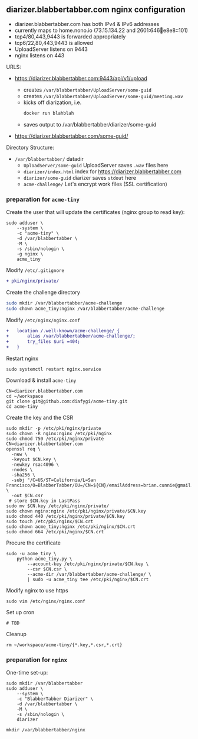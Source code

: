 ## diarizer.blabbertabber.com nginx configuration

* diarizer.blabbertabber.com has both IPv4 & IPv6 addresses
* currently maps to home.nono.io (73.15.134.22 and 2601:646:100:e8e8::101)
* tcp4/80,443,9443 is forwarded appropriately
* tcp6/22,80,443,9443 is allowed
* UploadServer listens on 9443
* nginx listens on 443

URLS:

* <https://diarizer.blabbertabber.com:9443/api/v1/upload>
  * creates `/var/blabbertabber/UploadServer/some-guid`
  * creates `/var/blabbertabber/UploadServer/some-guid/meeting.wav`
  * kicks off diarization, i.e.
    ```bash
    docker run blahblah
    ```
  * saves output to /var/blabbertabber/diarizer/some-guid

* <https://diarizer.blabbertabber.com/some-guid/>

Directory Structure:

* `/var/blabbertabber/` datadir
    * `UploadServer/some-guid` UploadServer saves `.wav` files here
    * `diarizer/index.html` index for <https://diarizer.blabbertabber.com>
    * `diarizer/some-guid` diarizer saves `stdout` here
    * `acme-challenge/` Let's encrypt work files (SSL certification)

### preparation for `acme-tiny`

Create the user that will update the certificates (nginx group to read key):
```
sudo adduser \
    --system \
    -c "acme-tiny" \
    -d /var/blabbertabber \
    -M \
    -s /sbin/nologin \
    -g nginx \
    acme_tiny
```

Modify `/etc/.gitignore`
```diff
+ pki/nginx/private/
```

Create the challenge directory
```bash
sudo mkdir /var/blabbertabber/acme-challenge
sudo chown acme_tiny:nginx /var/blabbertabber/acme-challenge
```

Modify `/etc/nginx/nginx.conf`
```diff
+   location /.well-known/acme-challenge/ {
+       alias /var/blabbertabber/acme-challenge/;
+       try_files $uri =404;
+   }
```

Restart nginx
```
sudo systemctl restart nginx.service
```

Download & install `acme-tiny`
```
CN=diarizer.blabbertabber.com
cd ~/workspace
git clone git@github.com:diafygi/acme-tiny.git
cd acme-tiny
```

Create the key and the CSR
```
sudo mkdir -p /etc/pki/nginx/private
sudo chown -R nginx:nginx /etc/pki/nginx
sudo chmod 750 /etc/pki/nginx/private
CN=diarizer.blabbertabber.com
openssl req \
  -new \
  -keyout $CN.key \
  -newkey rsa:4096 \
  -nodes \
  -sha256 \
  -subj "/C=US/ST=California/L=San Francisco/O=BlabberTabber/OU=/CN=${CN}/emailAddress=brian.cunnie@gmail.com/subjectAltName=DNS=diarizer.blabbertabber.com,DNS=home.nono.io" \
  -out $CN.csr
 # store $CN.key in LastPass
sudo mv $CN.key /etc/pki/nginx/private/
sudo chown nginx:nginx /etc/pki/nginx/private/$CN.key
sudo chmod 440 /etc/pki/nginx/private/$CN.key
sudo touch /etc/pki/nginx/$CN.crt
sudo chown acme_tiny:nginx /etc/pki/nginx/$CN.crt
sudo chmod 664 /etc/pki/nginx/$CN.crt
```

Procure the certificate
```
sudo -u acme_tiny \
    python acme_tiny.py \
        --account-key /etc/pki/nginx/private/$CN.key \
        --csr $CN.csr \
        --acme-dir /var/blabbertabber/acme-challenge/ \
        | sudo -u acme_tiny tee /etc/pki/nginx/$CN.crt
```

Modify nginx to use https
```
sudo vim /etc/nginx/nginx.conf
```

Set up cron
```
# TBD
```

Cleanup
```
rm ~/workspace/acme-tiny/{*.key,*.csr,*.crt}
```

### preparation for `nginx`

One-time set-up:
```
sudo mkdir /var/blabbertabber
sudo adduser \
    --system \
    -c "BlabberTabber Diarizer" \
    -d /var/blabbertabber \
    -M \
    -s /sbin/nologin \
    diarizer
```

```
mkdir /var/blabbertabber/nginx
```
